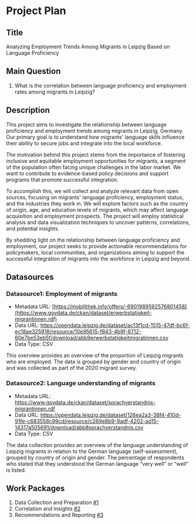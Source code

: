 # Project Plan

## Title
<!-- Give your project a short title. -->
Analyzing Employment Trends Among Migrants in Leipzig Based on Language Proficiency
## Main Question

<!-- Think about one main question you want to answer based on the data. -->
1. What is the correlation between language proficiency and employment rates among migrants in Leipzig?

## Description

<!-- Describe your data science project in max. 200 words. Consider writing about why and how you attempt it. -->
This project aims to investigate the relationship between language proficiency and employment trends among migrants in Leipzig, Germany. Our primary goal is to understand how migrants' language skills influence their ability to secure jobs and integrate into the local workforce.

The motivation behind this project stems from the importance of fostering inclusive and equitable employment opportunities for migrants, a segment of the population often facing unique challenges in the labor market. We want to contribute to evidence-based policy decisions and support programs that promote successful integration.

To accomplish this, we will collect and analyze relevant data from open sources, focusing on migrants' language proficiency, employment status, and the industries they work in. We will explore factors such as the country of origin, age, and education levels of migrants, which may affect language acquisition and employment prospects. The project will employ statistical analysis and data visualization techniques to uncover patterns, correlations, and potential insights.

By shedding light on the relationship between language proficiency and employment, our project seeks to provide actionable recommendations for policymakers, local communities, and organizations aiming to support the successful integration of migrants into the workforce in Leipzig and beyond.
## Datasources

<!-- Describe each datasources you plan to use in a section. Use the prefic "DatasourceX" where X is the id of the datasource. -->

### Datasource1: Employment of migrants
* Metadata URL: [https://mobilithek.info/offers/-6901989592576801458](https://www.govdata.de/ckan/dataset/erwerbstatigkeit-migrantinnen.rdf)
* Data URL: https://opendata.leipzig.de/dataset/ac13f1cd-1515-47df-bc6f-ec18ae325918/resource/10e95615-f843-4b9f-8712-60e7be53eb5f/download/abb9erwerbstatigkeitmigratinnen.csv
* Data Type: CSV

This overview provides an overview of the proportion of Leipzig migrants who are employed. The data is grouped by gender and country of origin and was collected as part of the 2020 migrant survey.

### Datasource2: Language understanding of migrants
* Metadata URL: https://www.govdata.de/ckan/dataset/sprachverstandnis-migrantinnen.rdf
* Data URL: https://opendata.leipzig.de/dataset/126ea2a3-38f4-410d-91fe-c683558c99cd/resource/c269e8b9-9adf-4202-ad15-14317a505691/download/abb8sprachverstandnis.csv
* Data Type: CSV

The data collection provides an overview of the language understanding of Leipzig migrants in relation to the German language (self-assessment), grouped by country of origin and gender. The percentage of respondents who stated that they understood the German language “very well” or “well” is listed.

## Work Packages

<!-- List of work packages ordered sequentially, each pointing to an issue with more details. -->

1. Data Collection and Preparation [#1][i1]
2. Correlation and Insights [#2][i2]
3. Recommendations and Reporting [#3][i3]

[i1]: https://github.com/xo58gole/made-template/issues/1
[i2]: https://github.com/xo58gole/made-template/issues/2
[i3]: https://github.com/xo58gole/made-template/issues/3
